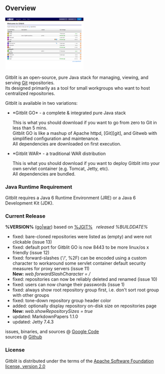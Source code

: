 ## Overview
<a href="screenshots.html" title="Screenshots"><img class="overview" src="thumbs/00.png" alt="Screenshots" /></a>

Gitblit is an open-source, pure Java stack for managing, viewing, and serving [Git][git] repositories.<br/>
Its designed primarily as a tool for small workgroups who want to host centralized repositories.

Gitblit is available in two variations:
<ul class='noBullets'>
<li>*Gitblit GO* - a complete & integrated pure Java stack<p>
    This is what you should download if you want to go from zero to Git in less than 5 mins.<br/>
    Gitblit GO is like a mashup of Apache httpd, [Git][git], and Gitweb with simplified configuration and maintenance.<br/>
    All dependencies are downloaded on first execution.<p>
<li>*Gitblit WAR* - a traditional WAR distribution<p>
    This is what you should download if you want to deploy Gitblit into your own servlet container (e.g. Tomcat, Jetty, etc).<br/>
    All dependencies are bundled.
</ul>

### Java Runtime Requirement

Gitblit requires a Java 6 Runtime Environment (JRE) or a Java 6 Development Kit (JDK).
 
### Current Release

**%VERSION%** ([go](http://code.google.com/p/gitblit/downloads/detail?name=%GO%)|[war](http://code.google.com/p/gitblit/downloads/detail?name=%WAR%)) based on [%JGIT%][jgit] &nbsp; *released %BUILDDATE%*

- fixed: bare-cloned repositories were listed as (empty) and were not clickable (issue 13)
- fixed: default port for Gitblit GO is now 8443 to be more linux/os x friendly (issue 12)
- fixed: forward-slashes ('/', %2F) can be encoded using a custom character to workaround some servlet container default security measures for proxy servers (issue 11)<br/>**New:** *web.forwardSlashCharacter = /*
- fixed: repositories can now be reliably deleted and renamed (issue 10)
- fixed: users can now change their passwords (issue 1)
- fixed: always show root repository group first, i.e. don't sort root group with other groups
- fixed: tone-down repository group header color
- added: optionally display repository on-disk size on repositories page<br/>**New:** *web.showRepositorySizes = true*
- updated: MarkdownPapers 1.1.0
- updated: Jetty 7.4.3

issues, binaries, and sources @ [Google Code][googlecode]<br/>
sources @ [Github][gitbltsrc]

### License
Gitblit is distributed under the terms of the [Apache Software Foundation license, version 2.0][apachelicense]

[jgit]: http://eclipse.org/jgit "Eclipse JGit Site"
[git]: http://git-scm.com "Official Git Site"
[gitbltsrc]: http://github.com/gitblit "gitblit git repository"
[googlecode]: http://code.google.com/p/gitblit "gitblit project management"
[apachelicense]: http://www.apache.org/licenses/LICENSE-2.0 "Apache License, Version 2.0"
